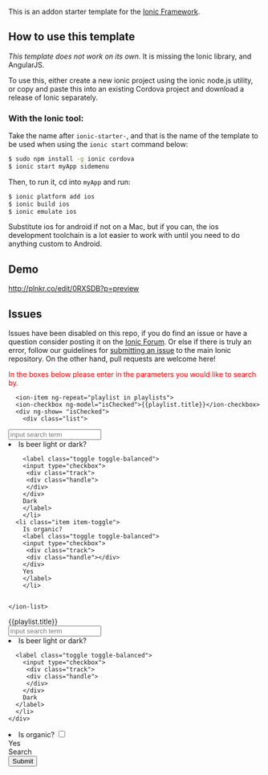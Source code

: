 This is an addon starter template for the [Ionic Framework](http://ionicframework.com/).

## How to use this template

*This template does not work on its own*. It is missing the Ionic library, and AngularJS.

To use this, either create a new ionic project using the ionic node.js utility, or copy and paste this into an existing Cordova project and download a release of Ionic separately.

### With the Ionic tool:

Take the name after `ionic-starter-`, and that is the name of the template to be used when using the `ionic start` command below:

```bash
$ sudo npm install -g ionic cordova
$ ionic start myApp sidemenu
```

Then, to run it, cd into `myApp` and run:

```bash
$ ionic platform add ios
$ ionic build ios
$ ionic emulate ios
```

Substitute ios for android if not on a Mac, but if you can, the ios development toolchain is a lot easier to work with until you need to do anything custom to Android.

## Demo
http://plnkr.co/edit/0RXSDB?p=preview

## Issues
Issues have been disabled on this repo, if you do find an issue or have a question consider posting it on the [Ionic Forum](http://forum.ionicframework.com/).  Or else if there is truly an error, follow our guidelines for [submitting an issue](http://ionicframework.com/contribute/#issues) to the main Ionic repository. On the other hand, pull requests are welcome here!








<ion-view view-title="Welcome to my beer app!">
  <ion-content>
    <ion-list>
    <div class="card" >
  		<div class="item item-text-wrap">
  			<font color="red">
    		In the boxes below please enter in the parameters you would like to search by.</font>
  		</div>
	</div>

      <ion-item ng-repeat="playlist in playlists">
      <ion-checkbox ng-model="isChecked">{{playlist.title}}</ion-checkbox>
      <div ng-show= "isChecked">
        <div class="list">

  <div class="item item-input-inset">
    <label class="item-input-wrapper">
      <input type="text" placeholder="input search term">
    </label>
    
  </div>

</div>
      </div>
      </ion-item>
      <li class="item item-toggle">
     	Is beer light or dark?

     	<label class="toggle toggle-balanced">
       	<input type="checkbox">
      	 <div class="track">
         <div class="handle">
         </div>
       	</div>
       	Dark
     	</label>
  		</li>
      <li class="item item-toggle">
     	Is organic?
     	<label class="toggle toggle-balanced">
       	<input type="checkbox">
      	 <div class="track">
         <div class="handle"></div>
       	</div>
       	Yes
     	</label>
  		</li>
      
   
    </ion-list>
  </ion-content>
</ion-view>



<ion-view view-title="Search">
  
  </ion-content>
  <div class = "container">
    <ion-item ng-repeat="playlist in playlists" href="#/app/beers/{{playlists.id}}">
    <div class = "row">
      <div class = "col-sm-6"
      <ion-checkbox ng-model="isChecked">{{playlist.title}}</ion-checkbox>
      <div ng-show= "isChecked">
        <div class="list">

  <div class="item item-input-inset">
    <label class="item-input-wrapper">
      <input type="text" placeholder="input search term">
    </label>
    </div>
  </div>
  </div>

</div>
      </div>
      </ion-item>
<div class = "row">
  <div class = "col-sm-6">
      <li class="item item-toggle">
      Is beer light or dark?

      <label class="toggle toggle-balanced">
        <input type="checkbox">
         <div class="track">
         <div class="handle">
         </div>
        </div>
        Dark
      </label>
      </li>
    </div>
  </div>
    <div class = "row">
      <li class="item item-toggle">
      Is organic?
      <label class="toggle toggle-balanced">
        <input type="checkbox">
         <div class="track">
         <div class="handle"></div>
        </div>
        Yes
      </label>
      </li>
      
   
  </div>
  <div class="bar bar-footer">
  <div class="title">Search</div>
  <button class="button button-block button-royal" ng-click = "search()">
  Submit
</button>
</div>
</ion-view>

